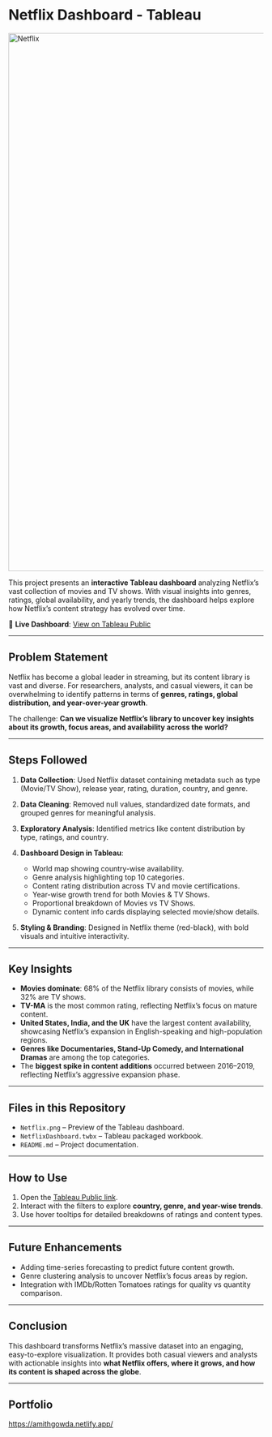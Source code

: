 # Netflix Dashboard - Tableau


<img width="1974" height="1061" alt="Netflix" src="https://github.com/user-attachments/assets/ebbb5774-e373-421f-937f-c90d4afc0172" />





This project presents an **interactive Tableau dashboard** analyzing Netflix’s vast collection of movies and TV shows. With visual insights into genres, ratings, global availability, and yearly trends, the dashboard helps explore how Netflix’s content strategy has evolved over time.

🔗 **Live Dashboard**: [View on Tableau Public](https://public.tableau.com/app/profile/amith.gowda.s/viz/NetflixDashboard_17595170387830/Netflix?publish=yes)

---

##  Problem Statement

Netflix has become a global leader in streaming, but its content library is vast and diverse. For researchers, analysts, and casual viewers, it can be overwhelming to identify patterns in terms of **genres, ratings, global distribution, and year-over-year growth**.

The challenge: **Can we visualize Netflix’s library to uncover key insights about its growth, focus areas, and availability across the world?**

---

##  Steps Followed

1. **Data Collection**: Used Netflix dataset containing metadata such as type (Movie/TV Show), release year, rating, duration, country, and genre.
2. **Data Cleaning**: Removed null values, standardized date formats, and grouped genres for meaningful analysis.
3. **Exploratory Analysis**: Identified metrics like content distribution by type, ratings, and country.
4. **Dashboard Design in Tableau**:

   * World map showing country-wise availability.
   * Genre analysis highlighting top 10 categories.
   * Content rating distribution across TV and movie certifications.
   * Year-wise growth trend for both Movies & TV Shows.
   * Proportional breakdown of Movies vs TV Shows.
   * Dynamic content info cards displaying selected movie/show details.
5. **Styling & Branding**: Designed in Netflix theme (red-black), with bold visuals and intuitive interactivity.

---

## Key Insights

* **Movies dominate**: 68% of the Netflix library consists of movies, while 32% are TV shows.
* **TV-MA** is the most common rating, reflecting Netflix’s focus on mature content.
* **United States, India, and the UK** have the largest content availability, showcasing Netflix’s expansion in English-speaking and high-population regions.
* **Genres like Documentaries, Stand-Up Comedy, and International Dramas** are among the top categories.
* The **biggest spike in content additions** occurred between 2016–2019, reflecting Netflix’s aggressive expansion phase.

---

##  Files in this Repository

* `Netflix.png` – Preview of the Tableau dashboard.
* `NetflixDashboard.twbx` – Tableau packaged workbook.
* `README.md` – Project documentation.

---

##  How to Use

1. Open the [Tableau Public link](https://public.tableau.com/app/profile/amith.gowda.s/viz/NetflixDashboard_17595170387830/Netflix?publish=yes).
2. Interact with the filters to explore **country, genre, and year-wise trends**.
3. Use hover tooltips for detailed breakdowns of ratings and content types.

---

## Future Enhancements

* Adding time-series forecasting to predict future content growth.
* Genre clustering analysis to uncover Netflix’s focus areas by region.
* Integration with IMDb/Rotten Tomatoes ratings for quality vs quantity comparison.

---

##  Conclusion

This dashboard transforms Netflix’s massive dataset into an engaging, easy-to-explore visualization. It provides both casual viewers and analysts with actionable insights into **what Netflix offers, where it grows, and how its content is shaped across the globe**.


---


## Portfolio
https://amithgowda.netlify.app/
